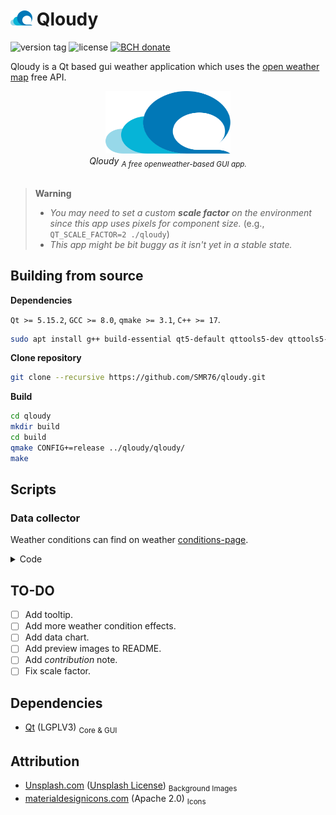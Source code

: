 # <img src="extra/logo/logo.svg" width="35px"></img> Qloudy
<p><img src="https://img.shields.io/github/v/tag/smr76/qloudy?sort=semver&label=version&labelColor=0bd&color=07b" alt="version tag">
<img src="https://img.shields.io/github/license/smr76/qloudy?color=36b245" alt="license">
<a href="https://www.blockchain.com/bch/address/bitcoincash:qrnwtxsk79kv6mt2hv8zdxy3phkqpkmcxgjzqktwa3">
<img src="https://img.shields.io/badge/BCH-Donate-f0992e?logo=BitcoinCash&logoColor=f0992e" alt="BCH donate"></a></p>

Qloudy is a Qt based gui weather application which uses the [open weather map](https://openweathermap.org) free API.

<div align="center">
    <img src="extra/logo/logo.svg" width="200px" height="100px"> <br>
    <i>Qloudy <sub>A free openweather-based GUI app.</sub></i>
</div>
<br>

<!-- # Preview -->

> **Warning**
> + *You may need to set a custom **scale factor** on the environment since this app uses pixels for component size.* (e.g., `QT_SCALE_FACTOR=2 ./qloudy`)
> + *This app might be bit buggy as it isn't yet in a stable state.*

## Building from source

**Dependencies**

`Qt >= 5.15.2`, `GCC >= 8.0`, `qmake >= 3.1`, `C++ >= 17`.
```bash
sudo apt install g++ build-essential qt5-default qttools5-dev qttools5-dev-tools qtdeclarative5-dev*
```

**Clone repository**
```bash
git clone --recursive https://github.com/SMR76/qloudy.git
```

**‌Build**
```bash
cd qloudy
mkdir build
cd build
qmake CONFIG+=release ../qloudy/qloudy/
make
```

## Scripts

### Data collector

Weather conditions can find on weather [conditions-page](https://openweathermap.org/weather-conditions).

<details>
<summary>Code</summary>
The JavaScript code below will collect this data and save it in a json variable.

```javascript
var json = {};
var tables = [...document.getElementsByTagName('table')];
tables.forEach((table, idx) => {
	let rows = table.getElementsByTagName('tbody')[0]?.children;
	if(!rows || idx == 0) return; // skip icon table
	rows = [...rows];
	rows.forEach(row => {
		const id = Number(row.children[0].innerHTML.trim());
		const main = row.children[1].innerHTML.trim();
		const desc = row.children[2].innerHTML.trim();
		if(id && main) { json[main] ??= {}; json[main][id] = desc; }
	});
})
```
</details>

## TO-DO
- [ ] Add tooltip.
- [ ] Add more weather condition effects.
- [ ] Add data chart.
- [ ] Add preview images to README.
- [ ] Add *contribution* note.
- [ ] Fix scale factor.

## Dependencies
- [Qt](https://www.qt.io) (LGPLV3) <sub>Core & GUI</sub>

## Attribution
- [Unsplash.com](https://unsplash.com) ([Unsplash License](https://unsplash.com/license)) <sub>Background Images</sub>
- [materialdesignicons.com](https://materialdesignicons.com) (Apache 2.0) <sub>Icons</sub>